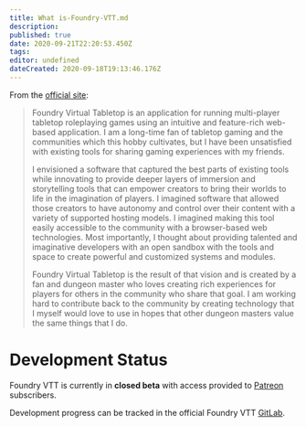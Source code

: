 ```yaml
---
title: What is-Foundry-VTT.md
description:
published: true
date: 2020-09-21T22:20:53.450Z
tags:
editor: undefined
dateCreated: 2020-09-18T19:13:46.176Z
---
```


From the [official site](http://foundryvtt.com/#about-foundry-virtual-tabletop):  
>Foundry Virtual Tabletop is an application for running multi-player tabletop roleplaying games using an intuitive and feature-rich web-based application. I am a long-time fan of tabletop gaming and the communities which this hobby cultivates, but I have been unsatisfied with existing tools for sharing gaming experiences with my friends.
>
>I envisioned a software that captured the best parts of existing tools while innovating to provide deeper layers of immersion and storytelling tools that can empower creators to bring their worlds to life in the imagination of players. I imagined software that allowed those creators to have autonomy and control over their content with a variety of supported hosting models. I imagined making this tool easily accessible to the community with a browser-based web technologies. Most importantly, I thought about providing talented and imaginative developers with an open sandbox with the tools and space to create powerful and customized systems and modules.
>
>Foundry Virtual Tabletop is the result of that vision and is created by a fan and dungeon master who loves creating rich experiences for players for others in the community who share that goal. I am working hard to contribute back to the community by creating technology that I myself would love to use in hopes that other dungeon masters value the same things that I do.

# Development Status
Foundry VTT is currently in **closed beta** with access provided to [Patreon](https://patreon.com/foundryvtt) subscribers.

Development progress can be tracked in the official Foundry VTT [GitLab](https://gitlab.com/foundrynet/foundryvtt/).